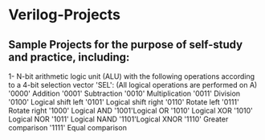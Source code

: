 # Verilog-Projects
## Sample Projects for the purpose of self-study and practice, including:
1- N-bit arithmetic logic unit (ALU) with the following operations according to a 4-bit selection vector 'SEL': (All logical operations are performed on A)
'0000' Addition                 '0001' Subtraction                  '0010' Multiplication                    '0011' Division
'0100' Logical shift left       '0101' Logical shift right          '0110' Rotate left                       '0111' Rotate right
'1000' Logical AND              '1001'Logical OR                    '1010' Logical XOR                       '1010' Logical NOR 
'1011' Logical NAND             '1101'Logical XNOR                  '1110' Greater comparison                '1111' Equal comparison 
